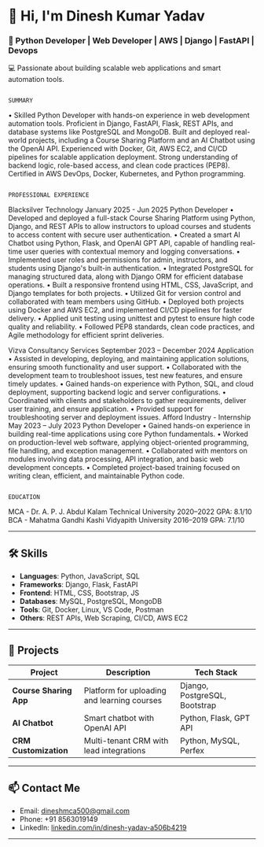 
# 👋 Hi, I'm Dinesh Kumar Yadav

### 🚀 Python Developer | Web Developer | AWS | Django | FastAPI | Devops
💻 Passionate about building scalable web applications and smart automation tools.


                                                                            SUMMARY
•	Skilled Python Developer with hands-on experience in web development automation tools.
Proficient in Django, FastAPI, Flask, REST APIs, and database systems like PostgreSQL and MongoDB.
Built and deployed real-world projects, including a Course Sharing Platform and an AI Chatbot using the OpenAI API.
Experienced with Docker, Git, AWS EC2, and CI/CD pipelines for scalable application deployment.
Strong understanding of backend logic, role-based access, and clean code practices (PEP8).
Certified in AWS DevOps, Docker, Kubernetes, and Python programming.

                                                                      PROFESSIONAL EXPERIENCE
Blacksilver Technology     		                                                                            January 2025 - Jun 2025
Python Developer 
•	Developed and deployed a full-stack Course Sharing Platform using Python, Django, and REST APIs to allow instructors to upload courses and students to access content with secure user authentication.
•	Created a smart AI Chatbot using Python, Flask, and OpenAI GPT API, capable of handling real-time user queries with contextual memory and logging conversations.
•	Implemented user roles and permissions for admin, instructors, and students using Django's built-in authentication.
•	Integrated PostgreSQL for managing structured data, along with Django ORM for efficient database operations.
•	Built a responsive frontend using HTML, CSS, JavaScript, and Django templates for both projects.
•	Utilized Git for version control and collaborated with team members using GitHub.
•	Deployed both projects using Docker and AWS EC2, and implemented CI/CD pipelines for faster delivery.
•	Applied unit testing using unittest and pytest to ensure high code quality and reliability.
•	Followed PEP8 standards, clean code practices, and Agile methodology for efficient sprint deliveries.

Vizva Consultancy Services					                                September 2023 – December 2024
Application
•	Assisted in developing, deploying, and maintaining application solutions, ensuring smooth functionality and user support.
•	Collaborated with the development team to troubleshoot issues, test new features, and ensure timely updates.
•	Gained hands-on experience with Python, SQL, and cloud deployment, supporting backend logic and server configurations.
•	Coordinated with clients and stakeholders to gather requirements, deliver user training, and ensure application.
•	Provided support for troubleshooting server and deployment issues.
Afford Industry	- Internship				                                                             May 2023 – July 2023
Python Developer 
•	Gained hands-on experience in building real-time applications using core Python fundamentals.
•	Worked on production-level web software, applying object-oriented programming, file handling, and exception management.
•	Collaborated with mentors on modules involving data processing, API integration, and basic web development concepts.
•	Completed project-based training focused on writing clean, efficient, and maintainable Python code.

                                                                      EDUCATION
 MCA - Dr. A. P. J. Abdul Kalam Technical University                  2020–2022                          GPA: 8.1/10
 BCA   - Mahatma Gandhi Kashi Vidyapith University                    2016–2019                          GPA: 7.1/10

---

## 🛠️ Skills

- **Languages**: Python, JavaScript, SQL
- **Frameworks**: Django, Flask, FastAPI
- **Frontend**: HTML, CSS, Bootstrap, JS
- **Databases**: MySQL, PostgreSQL, MongoDB
- **Tools**: Git, Docker, Linux, VS Code, Postman
- **Others**: REST APIs, Web Scraping, CI/CD, AWS EC2

---

## 📘 Projects

| Project | Description | Tech Stack |
|--------|-------------|------------|
| **Course Sharing App** | Platform for uploading and learning courses | Django, PostgreSQL, Bootstrap |
| **AI Chatbot** | Smart chatbot with OpenAI API | Python, Flask, GPT API |
| **CRM Customization** | Multi-tenant CRM with lead integrations | Python, MySQL, Perfex |

---

## 📫 Contact Me

- Email: [dineshmca500@gmail.com](mailto:dineshmca500@gmail.com)
- Phone: +91 8563019149
- LinkedIn: [linkedin.com/in/dinesh-yadav-a506b4219](https://www.linkedin.com/in/dinesh-yadav-a506b4219/)

---



<!--
**DineshYadav1507/dineshyadav1507** is a ✨ _special_ ✨ repository because its `README.md` (this file) appears on your GitHub profile.

Here are some ideas to get you started:

- 🔭 I’m currently working on ...
- 🌱 I’m currently learning ...
- 👯 I’m looking to collaborate on ...
- 🤔 I’m looking for help with ...
- 💬 Ask me about ...
- 📫 How to reach me: ...
- 😄 Pronouns: ...
- ⚡ Fun fact: ...
-->
